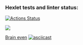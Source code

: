### Hexlet tests and linter status:
[![Actions Status](https://github.com/Enimalojd/python-project-49/actions/workflows/hexlet-check.yml/badge.svg)](https://github.com/Enimalojd/python-project-49/actions)

<a href="https://codeclimate.com/github/Enimalojd/python-project-49/maintainability"><img src="https://api.codeclimate.com/v1/badges/c6320919aa727462ac90/maintainability" /></a>

<a href="https://asciinema.org/a/jP0CBJsiHZ9NovqXhL5HZC1Nw">Brain even</a>
[![asciicast](https://asciinema.org/a/jP0CBJsiHZ9NovqXhL5HZC1Nw.svg)](https://asciinema.org/a/jP0CBJsiHZ9NovqXhL5HZC1Nw)
